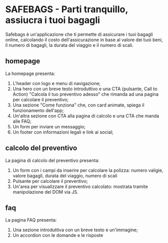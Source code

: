 # SAFEBAGS - Parti tranquillo, assiucra i tuoi bagagli

Safebags è un'applicazione che ti permette di assicurare i tuoi bagagli online, calcolando il costo dell'assicurazione in base al valore dei tuoi beni, il numero di bagagli, la durata del viaggio e il numero di scali.

## homepage

La homepage presenta:

1. L'header con logo e menu di navigazione;
2. Una hero con un breve testo introduttivo e una CTA (pulsante, Call to Action) "Calcola il tuo preventivo adesso" che rimanda ad una pagina per calcolare il preventivo;
3. Una sezione "Come funziona" che, con card animate, spiega il funzionamento dell'app;
4. Un'altra sezione con CTA alla pagina di calcolo e una CTA che manda alle FAQ;
5. Un form per inviare un messaggio;
6. Un footer con informazioni legali e link ai social;

## calcolo del preventivo

La pagina di calcolo del preventivo presenta:

1. Un form con i campi da inserire per calcolare la polizza: numero valigie, valore bagagli, durata del viaggio, numero di scali
2. Pulsante per calcolare il preventivo;
3. Un'area per visualizzare il preventivo calcolato: mostrata tramite manipolazione del DOM via JS.

## faq

La pagina FAQ presenta:

1. Una sezione introduttiva con un breve testo e un'immagine;
2. Un accordion con le domande e le risposte
